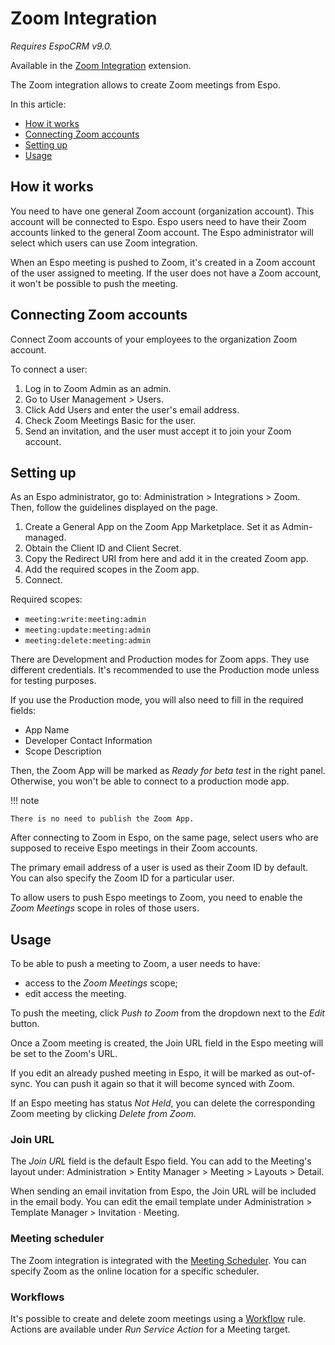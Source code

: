 # Zoom Integration

*Requires EspoCRM v9.0.*

Available in the [Zoom Integration](https://www.espocrm.com/extensions/zoom-integration/) extension.

The Zoom integration allows to create Zoom meetings from Espo.

In this article:

* [How it works](#how-it-works)
* [Connecting Zoom accounts](#connecting-zoom-accounts)
* [Setting up](#setting-up)
* [Usage](#usage)

## How it works

You need to have one general Zoom account (organization account). This account will be connected to Espo. Espo users need to have their Zoom accounts linked to the general Zoom account. The Espo administrator will select which users can use Zoom integration.

When an Espo meeting is pushed to Zoom, it's created in a Zoom account of the user assigned to meeting. If the user does not have a Zoom account, it won't be possible to push the meeting.

## Connecting Zoom accounts

Connect Zoom accounts of your employees to the organization Zoom account.

To connect a user:

1. Log in to Zoom Admin as an admin.
2. Go to User Management > Users.
3. Click Add Users and enter the user's email address.
4. Check Zoom Meetings Basic for the user.
5. Send an invitation, and the user must accept it to join your Zoom account.

## Setting up

As an Espo administrator, go to: Administration > Integrations > Zoom. Then, follow the guidelines displayed on the page.

1. Create a General App on the Zoom App Marketplace. Set it as Admin-managed.
2. Obtain the Client ID and Client Secret.
3. Copy the Redirect URI from here and add it in the created Zoom app.
4. Add the required scopes in the Zoom app.
5. Connect.

Required scopes:

* `meeting:write:meeting:admin`
* `meeting:update:meeting:admin`
* `meeting:delete:meeting:admin`

There are Development and Production modes for Zoom apps. They use different credentials. It's recommended to use the Production mode unless for testing purposes.

If you use the Production mode, you will also need to fill in the required fields:

* App Name
* Developer Contact Information
* Scope Description

Then, the Zoom App will be marked as *Ready for beta test* in the right panel. Otherwise, you won't be able to connect to a production mode app.


!!! note

    There is no need to publish the Zoom App.


After connecting to Zoom in Espo, on the same page, select users who are supposed to receive Espo meetings in their Zoom accounts.

The primary email address of a user is used as their Zoom ID by default. You can also specify the Zoom ID for a particular user.

To allow users to push Espo meetings to Zoom, you need to enable the *Zoom Meetings* scope in roles of those users.


## Usage

To be able to push a meeting to Zoom, a user needs to have:

* access to the *Zoom Meetings* scope;
* edit access the meeting.

To push the meeting, click *Push to Zoom* from the dropdown next to the *Edit* button.

Once a Zoom meeting is created, the Join URL field in the Espo meeting will be set to the Zoom's URL.

If you edit an already pushed meeting in Espo, it will be marked as out-of-sync. You can push it again so that it will become synced with Zoom.

If an Espo meeting has status *Not Held*, you can delete the corresponding Zoom meeting by clicking *Delete from Zoom*.

### Join URL

The *Join URL* field is the default Espo field. You can add to the Meeting's layout under: Administration > Entity Manager > Meeting > Layouts > Detail.

When sending an email invitation from Espo, the Join URL will be included in the email body. You can edit the email template under Administration > Template Manager > Invitation · Meeting.

### Meeting scheduler

The Zoom integration is integrated with the [Meeting Scheduler](../meeting-scheduler/index.md). You can specify Zoom as the online location for a specific scheduler.

### Workflows

It's possible to create and delete zoom meetings using a [Workflow](../../administration/workflows.md) rule. Actions are available under *Run Service Action* for a Meeting target.
